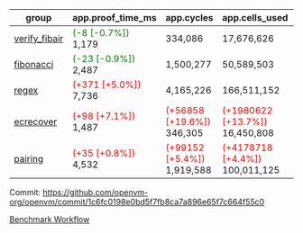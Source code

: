 | group | app.proof_time_ms | app.cycles | app.cells_used | leaf.proof_time_ms | leaf.cycles | leaf.cells_used |
| -- | -- | -- | -- | -- | -- | -- |
| [verify_fibair](https://github.com/openvm-org/openvm/blob/benchmark-results/benchmarks-pr/1691/verify_fibair-1c6fc0198e0bd5f7fb8ca7a896e65f7c664f55c0.md) |<span style='color: green'>(-8 [-0.7%])</span> 1,179 |  334,086 |  17,676,626 |- | - | - |
| [fibonacci](https://github.com/openvm-org/openvm/blob/benchmark-results/benchmarks-pr/1691/fibonacci-1c6fc0198e0bd5f7fb8ca7a896e65f7c664f55c0.md) |<span style='color: green'>(-23 [-0.9%])</span> 2,487 |  1,500,277 |  50,589,503 |- | - | - |
| [regex](https://github.com/openvm-org/openvm/blob/benchmark-results/benchmarks-pr/1691/regex-1c6fc0198e0bd5f7fb8ca7a896e65f7c664f55c0.md) |<span style='color: red'>(+371 [+5.0%])</span> 7,736 |  4,165,226 |  166,511,152 |- | - | - |
| [ecrecover](https://github.com/openvm-org/openvm/blob/benchmark-results/benchmarks-pr/1691/ecrecover-1c6fc0198e0bd5f7fb8ca7a896e65f7c664f55c0.md) |<span style='color: red'>(+98 [+7.1%])</span> 1,487 | <span style='color: red'>(+56858 [+19.6%])</span> 346,305 | <span style='color: red'>(+1980622 [+13.7%])</span> 16,450,808 |- | - | - |
| [pairing](https://github.com/openvm-org/openvm/blob/benchmark-results/benchmarks-pr/1691/pairing-1c6fc0198e0bd5f7fb8ca7a896e65f7c664f55c0.md) |<span style='color: red'>(+35 [+0.8%])</span> 4,532 | <span style='color: red'>(+99152 [+5.4%])</span> 1,919,588 | <span style='color: red'>(+4178718 [+4.4%])</span> 100,011,125 |- | - | - |


Commit: https://github.com/openvm-org/openvm/commit/1c6fc0198e0bd5f7fb8ca7a896e65f7c664f55c0

[Benchmark Workflow](https://github.com/openvm-org/openvm/actions/runs/15384975155)
